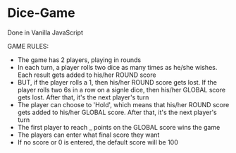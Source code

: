 # Dice-Game

Done in Vanilla JavaScript

GAME RULES:

- The game has 2 players, playing in rounds
- In each turn, a player rolls two dice as many times as he/she wishes. Each result gets added to his/her ROUND score
- BUT, if the player rolls a 1, then his/her ROUND score gets lost. If the player rolls two 6s in a row on a signle dice, then his/her GLOBAL score gets lost. After that, it's the next player's turn
- The player can choose to 'Hold', which means that his/her ROUND score gets added to his/her GLOBAL score. After that, it's the next player's turn
- The first player to reach _ points on the GLOBAL score wins the game
- The players can enter what final score they want
- If no score or 0 is entered, the default score will be 100

